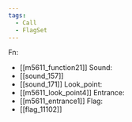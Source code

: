 ```yaml
---
tags:
  - Call
  - FlagSet
---
```

Fn:
- [[m5611_function21]]
Sound:
- [[sound_157]]
- [[sound_171]]
Look_point:
- [[m5611_look_point4]]
Entrance:
- [[m5611_entrance1]]
Flag:
- [[flag_11102]]
